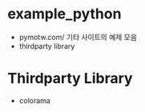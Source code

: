 # example_python
 * pymotw.com/ 기타 사이트의 예제 모음
 * thirdparty library
 
Thirdparty Library
==================
 * colorama
